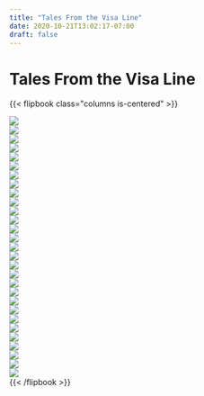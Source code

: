 ```yaml
---
title: "Tales From the Visa Line"
date: 2020-10-21T13:02:17-07:00
draft: false
---
```


# Tales From the Visa Line
{{< flipbook class="columns is-centered" >}}
<div id="flipbook">
    <div class="hard"> <img src="/images/0001.jpg"> </div>
    <div class="hard"></div>
    <div> <img src="/images/0002.jpg"> </div>
    <div> <img src="/images/0003.jpg"> </div>
    <div> <img src="/images/0004.jpg"> </div>
    <div> <img src="/images/0005.jpg"> </div>
    <div> <img src="/images/0006.jpg"> </div>
    <div> <img src="/images/0007.jpg"> </div>
    <div> <img src="/images/0008.jpg"> </div>
    <div> <img src="/images/0009.jpg"> </div>
    <div> <img src="/images/0010.jpg"> </div>
    <div> <img src="/images/0011.jpg"> </div>
    <div> <img src="/images/0012.jpg"> </div>
    <div> <img src="/images/0013.jpg"> </div>
    <div> <img src="/images/0014.jpg"> </div>
    <div> <img src="/images/0015.jpg"> </div>
    <div> <img src="/images/0016.jpg"> </div>
    <div> <img src="/images/0017.jpg"> </div>
    <div> <img src="/images/0018.jpg"> </div>
    <div> <img src="/images/0019.jpg"> </div>
    <div> <img src="/images/0020.jpg"> </div>
    <div> <img src="/images/0021.jpg"> </div>
    <div> <img src="/images/0022.jpg"> </div>
    <div> <img src="/images/0023.jpg"> </div>
    <div> <img src="/images/0024.jpg"> </div>
    <div> <img src="/images/0025.jpg"> </div>
    <div> <img src="/images/0026.jpg"> </div>
    <div> <img src="/images/0027.jpg"> </div>
    <div> <img src="/images/0028.jpg"> </div>
    <div> <img src="/images/0029.jpg"> </div>
    <div class="hard"></div>
    <div class="hard"></div>
{{< /flipbook >}}
